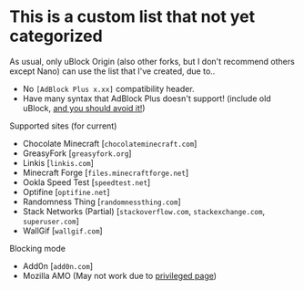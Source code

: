 # This is a custom list that not yet categorized

As usual, only uBlock Origin (also other forks, but I don't recommend others except Nano) can use the list that I've created, due to..
- No `[AdBlock Plus x.xx]` compatibility header.
- Have many syntax that AdBlock Plus doesn't support! (include old uBlock, [and you should avoid it!](https://old.reddit.com/r/sysadmin/comments/8k4ot6))

Supported sites (for current)
- Chocolate Minecraft [`chocolateminecraft.com`]
- GreasyFork [`greasyfork.org`]
- Linkis [`linkis.com`]
- Minecraft Forge [`files.minecraftforge.net`]
- Ookla Speed Test [`speedtest.net`]
- Optifine [`optifine.net`]
- Randomness Thing [`randomnessthing.com`]
- Stack Networks (Partial) [`stackoverflow.com`, `stackexchange.com`, `superuser.com`]
- WallGif [`wallgif.com`]

Blocking mode
- Add0n [`add0n.com`]
- Mozilla AMO (May not work due to [privileged page](https://github.com/gorhill/uBlock/wiki/Privileged-Pages))
